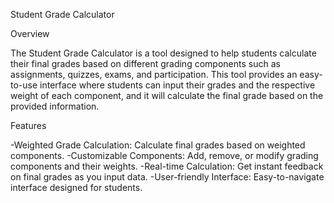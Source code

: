 Student Grade Calculator

Overview

The Student Grade Calculator is a tool designed to help students calculate their final grades based on different grading components such as assignments, quizzes, exams, and participation. This tool provides an easy-to-use interface where students can input their grades and the respective weight of each component, and it will calculate the final grade based on the provided information.

Features

-Weighted Grade Calculation: Calculate final grades based on weighted components.
-Customizable Components: Add, remove, or modify grading components and their weights.
-Real-time Calculation: Get instant feedback on final grades as you input data.
-User-friendly Interface: Easy-to-navigate interface designed for students.
